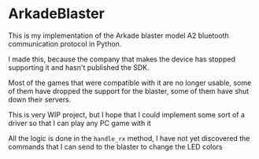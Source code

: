 # ArkadeBlaster
This is my implementation of the Arkade blaster model A2 bluetooth communication protocol in Python.  

I made this, because the company that makes the device has stopped supporting it and hasn't published the SDK. 
  
Most of the games that were compatible with it are no longer usable, some of them have dropped the support for the blaster, some of them have shut down their servers.  

This is very WIP project, but I hope that I could implement some sort of a driver so that I can play any PC game with it

All the logic is done in the `handle_rx` method, I have not yet discovered the commands that I can send to the blaster to change the LED colors
